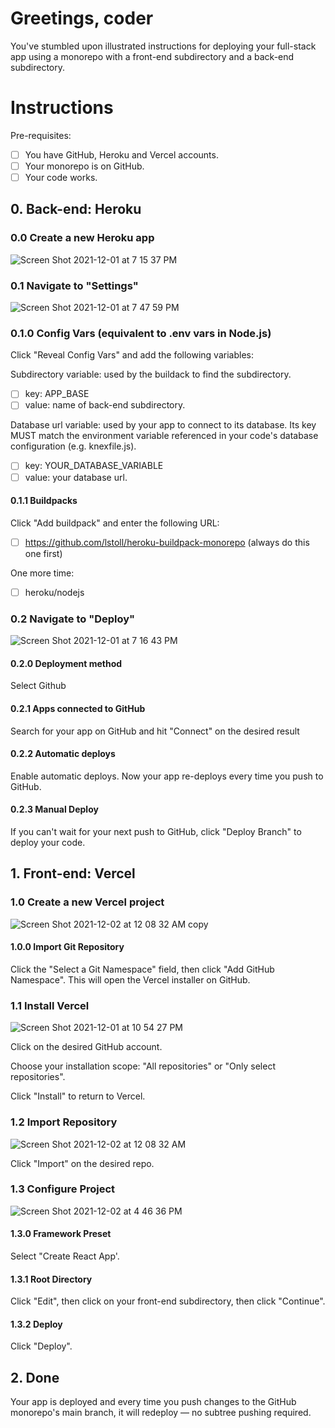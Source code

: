 # Greetings, coder
You've stumbled upon illustrated instructions for deploying your full-stack app using a monorepo with a front-end subdirectory and a back-end subdirectory. 

# Instructions
Pre-requisites:
  - [ ] You have GitHub, Heroku and Vercel accounts.
  - [ ] Your monorepo is on GitHub.
  - [ ] Your code works.

## 0. Back-end: Heroku
### 0.0 Create a new Heroku app
![Screen Shot 2021-12-01 at 7 15 37 PM](https://user-images.githubusercontent.com/86169488/144517209-5939d68e-3646-42fc-bd6c-8aff496ee64d.png)

### 0.1 Navigate to "Settings"
![Screen Shot 2021-12-01 at 7 47 59 PM](https://user-images.githubusercontent.com/86169488/144517246-2f77feba-748d-4e18-9316-26d2fd4fc50a.png)

### 0.1.0 Config Vars (equivalent to .env vars in Node.js)
Click "Reveal Config Vars" and add the following variables:

  Subdirectory variable: used by the buildack to find the subdirectory.
  - [ ] key: APP_BASE
  - [ ] value: name of back-end subdirectory.

  Database url variable: used by your app to connect to its database. Its key MUST match the environment variable referenced in your code's database configuration (e.g. knexfile.js).
  - [ ] key: YOUR_DATABASE_VARIABLE 
  - [ ] value: your database url.

#### 0.1.1 Buildpacks
Click "Add buildpack" and enter the following URL:
 - [ ] https://github.com/lstoll/heroku-buildpack-monorepo (always do this one first)

One more time:
 - [ ] heroku/nodejs

### 0.2 Navigate to "Deploy"
![Screen Shot 2021-12-01 at 7 16 43 PM](https://user-images.githubusercontent.com/86169488/144517262-faa3d838-2d7a-4389-943e-b4048bc51c96.png)

#### 0.2.0 Deployment method
Select Github
#### 0.2.1 Apps connected to GitHub
Search for your app on GitHub and hit "Connect" on the desired result
#### 0.2.2 Automatic deploys
Enable automatic deploys. Now your app re-deploys every time you push to GitHub.
#### 0.2.3 Manual Deploy
If you can't wait for your next push to GitHub, click "Deploy Branch" to deploy your code.

## 1. Front-end: Vercel
### 1.0 Create a new Vercel project
![Screen Shot 2021-12-02 at 12 08 32 AM copy](https://user-images.githubusercontent.com/86169488/144517333-ca700ea4-ea3a-4385-9b61-9d3f5a211252.png)

#### 1.0.0 Import Git Repository
Click the "Select a Git Namespace" field, then click "Add GitHub Namespace". This will open the Vercel installer on GitHub.

### 1.1 Install Vercel
![Screen Shot 2021-12-01 at 10 54 27 PM](https://user-images.githubusercontent.com/86169488/144517705-fb95178b-8e37-4733-9a03-3c2f1abda9fe.png)

Click on the desired GitHub account.

Choose your installation scope: "All repositories" or "Only select repositories".

Click "Install" to return to Vercel.

### 1.2 Import Repository
![Screen Shot 2021-12-02 at 12 08 32 AM](https://user-images.githubusercontent.com/86169488/144517935-2635bab6-875a-4fde-a114-f54a4371f84f.png)

Click "Import" on the desired repo.

### 1.3 Configure Project
![Screen Shot 2021-12-02 at 4 46 36 PM](https://user-images.githubusercontent.com/86169488/144517948-25d5f155-cb8a-448e-9402-c89d1e60e3b1.png)

#### 1.3.0 Framework Preset
Select "Create React App'.
#### 1.3.1 Root Directory
Click "Edit", then click on your front-end subdirectory, then click "Continue".
#### 1.3.2 Deploy
Click "Deploy".

 ## 2. Done
Your app is deployed and every time you push changes to the GitHub monorepo's main branch, it will redeploy — no subtree pushing required.
